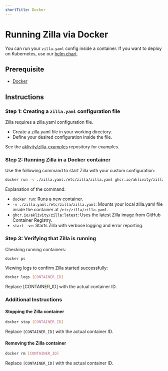```yaml
---
shortTitle: Docker
---
```


# Running Zilla via Docker

You can run your `zilla.yaml` config inside a container. If you want to deploy on Kubernetes, use our [helm chart](./helm.md#deploying-zilla-via-helm).

## Prerequisite

- [Docker](https://docs.docker.com/compose/gettingstarted/)

## Instructions

### Step 1: Creating a `zilla.yaml` configuration file

Zilla requires a zilla.yaml configuration file.

- Create a zilla.yaml file in your working directory.
- Define your desired configuration inside the file.

See the [aklivity/zilla-examples](https://github.com/aklivity/zilla-examples) repository for examples.

### Step 2: Running Zilla in a Docker container

Use the following command to start Zilla with your custom configuration:

```sh
docker run -v ./zilla.yaml:/etc/zilla/zilla.yaml ghcr.io/aklivity/zilla:latest start -ve
```

Explanation of the command:

- `docker run`: Runs a new container.
- `-v ./zilla.yaml:/etc/zilla/zilla.yaml`: Mounts your local zilla.yaml file inside the container at `/etc/zilla/zilla.yaml`.
- `ghcr.io/aklivity/zilla:latest`: Uses the latest Zilla image from GitHub Container Registry.
- `start -ve`: Starts Zilla with verbose logging and error reporting.

### Step 3: Verifying that Zilla is running

Checking running containers:

```bash
docker ps
```

Viewing logs to confirm Zilla started successfully:

```sh
docker logs [CONTAINER_ID]
```

Replace [CONTAINER_ID] with the actual container ID.

### Additional Instructions

#### Stopping the Zilla container

```bash
docker stop [CONTAINER_ID]
```

Replace `[CONTAINER_ID]` with the actual container ID.

#### Removing the Zilla container

```bash
docker rm [CONTAINER_ID]
```

Replace `[CONTAINER_ID]` with the actual container ID.
